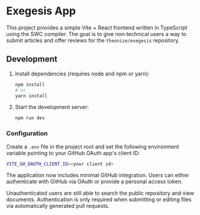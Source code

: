 # Exegesis App

This project provides a simple Vite + React frontend written in TypeScript using the SWC compiler. The goal is to give non‑technical users a way to submit articles and offer reviews for the `theonize/exegesis` repository.

## Development

1. Install dependencies (requires node and npm or yarn):
   ```bash
   npm install
   # or
   yarn install
   ```
2. Start the development server:
   ```bash
   npm run dev
   ```

### Configuration

Create a `.env` file in the project root and set the following environment
variable pointing to your GitHub OAuth app's client ID:

```bash
VITE_GH_OAUTH_CLIENT_ID=<your client id>
```

The application now includes minimal GitHub integration. Users can either
authenticate with GitHub via OAuth or provide a personal access token.

Unauthenticated users are still able to search the public repository and view
documents. Authentication is only required when submitting or editing files via
automatically generated pull requests.
